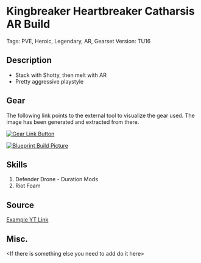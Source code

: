 # Kingbreaker Heartbreaker Catharsis AR Build 

Tags: PVE, Heroic, Legendary, AR, Gearset
Version: TU16

## Description

* Stack with Shotty, then melt with AR
* Pretty aggressive playstyle

## Gear

The following link points to the external tool to visualize the gear used.
The image has been generated and extracted from there.

[![Gear Link Button]({{site.baseurl}}/assets/images/gear-button.png)](https://mxswat.github.io/mx-division-builds/#/CwVgtAzAnG4ExgIxLsMAGDX0C4TIiwWUTkMwoz0PLGJQUopzgUPqeytEiK89zAafAdhYg0aROmII4ANjDBMADnBMcieQinpk8RaNypCidfwu4QQA)

[![Blueprint Build Picture]({{site.baseurl}}/assets/images/blueprint-build.png)]({{site.baseurl}}/assets/images/Kingbreaker-Heartbreaker-Catharsis.jpg)

## Skills

1. Defender Drone - Duration Mods
2. Riot Foam

## Source

[Example YT Link](https://youtu.be/4iazlXuqUUg?t=44)

## Misc.

\<If there is something else you need to add do it here>